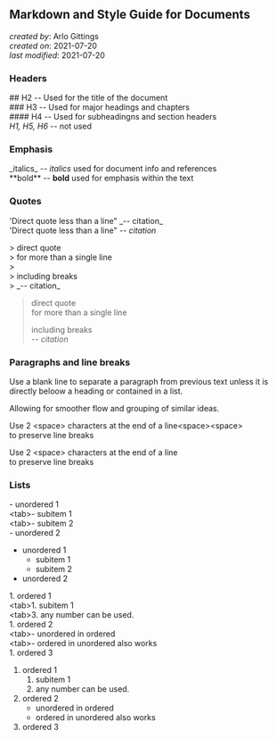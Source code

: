 ## Markdown and Style Guide for Documents
_created by_: Arlo Gittings  
_created on_: 2021-07-20  
_last modified_: 2021-07-20  
### Headers
\#\#   H2 -- Used for the title of the document  
\#\#\#  H3 -- Used for major headings and chapters  
\#\#\#\# H4 -- Used for subheadingns and section headers  
_H1, H5, H6_ -- not used  
### Emphasis
\_italics\_ -- _italics_ used for document info and references  
\*\*bold\*\* -- **bold** used for emphasis within the text  
### Quotes
'Direct quote less than a line" \_-- citation\_  
'Direct quote less than a line" _-- citation_  

\> direct quote  
\> for more than a single  line  
\>  
\> including breaks  
\> \_-- citation\_

> direct quote  
> for more than a single line  
>  
> including breaks  
> _-- citation_  

### Paragraphs and line breaks
Use a blank line to separate a paragraph from previous text unless it is
directly beloow a heading or contained in a list. 

Allowing for smoother flow and grouping of similar ideas.

Use 2 \<space\> characters at the end of a line\<space\>\<space\>  
to preserve line breaks

Use 2 \<space\> characters at the end of a line   
to preserve line breaks

### Lists
\- unordered 1  
\<tab\>- subitem 1  
\<tab\>- subitem 2  
\- unordered 2  

- unordered 1
    - subitem 1
    - subitem 2
- unordered 2

1\. ordered 1  
\<tab\>1. subitem 1  
\<tab\>3. any number can be used.  
1\. ordered 2  
\<tab\>- unordered in ordered  
\<tab\>- ordered in unordered also works  
1\. ordered 3  

1. ordered 1
    1. subitem 1
    3. any number can be used.
1. ordered 2
    - unordered in ordered
    - ordered in unordered also works
1. ordered 3
